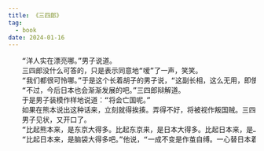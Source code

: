 ```yaml
---
title: 《三四郎》
tag:
  - book
date: 2024-01-16
---
```


<Book padding="20px">
<pre>
　　“洋人实在漂亮哪。”男子说道。
　　三四郎没什么可答的，只是表示同意地“嗳”了一声，笑笑。
　　“我们都很可怜哪。”于是这个长着胡子的男子说，“这副长相，这么无用，即使日俄战争打赢了而上升为一流强国，也是无济于事的。建筑物也好，庭园也好，仪态都不妙，不比我们的长相好多少，不过——你是第一次上东京的话，还不曾见过富士山喽？马上就能看到了，你好好看看吧。它是日本首屈一指的名胜，没有东西能比它更值得自豪啦。然而，这富士山乃是天然形成的，自古以来就存在着，非人力所能左右，也不是我们造出来的。”他又独自笑了。三四郎对自己竟会在日俄战争以后碰到这样的人，实在感到意外，简直觉得对方不像是一个日本人。
　　“不过，今后日本也会渐渐发展的吧。”三四郎辩解道。
　　于是男子装模作样地说道：“将会亡国呢。”
　　如果在熊本说出这种话来，立刻就得挨揍。弄得不好，将被视作叛国贼。三四郎是在不可能让头脑中的任何一个角落容纳这种思想的气氛中长大的。所以竟怀疑会不会是对方见自己年轻而故意愚弄人。男子照例笑嘻嘻的，措词始终不慌不忙，实在叫人吃不透，三四郎便不想再谈什么，一声不吭。
　　男子见状，又开口了。
　　“比起熊本来，是东京大得多。比起东京来，是日本大得多。比起日本来，是……”他停顿了一下，看看三四郎的脸，然后侧耳倾听。
　　“比起日本来，是脑袋大得多吧。”他说，“一成不变是作茧自缚。一心替日本着想，只会导致事与愿违的结果。”
</pre>
</Book>
